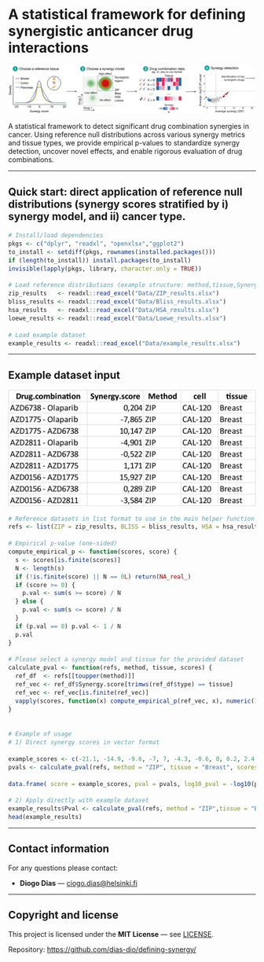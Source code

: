 # A statistical framework for defining synergistic anticancer drug interactions

![Graphical abstract](figures/GA_Synergy_Detection.png)

A statistical framework to detect significant drug combination synergies in cancer. Using reference null distributions across various synergy metrics and tissue types, we provide empirical p-values to standardize synergy detection, uncover novel effects, and enable rigorous evaluation of drug combinations.

---

## Quick start: direct application of reference null distributions (synergy scores stratified by i) synergy model, and ii) cancer type.

```r
# Install/load dependencies
pkgs <- c("dplyr", "readxl", "openxlsx","ggplot2")  
to_install <- setdiff(pkgs, rownames(installed.packages()))
if (length(to_install)) install.packages(to_install)
invisible(lapply(pkgs, library, character.only = TRUE))

# Load reference distributions (example structure: method,tissue,Synergy.score)
zip_results   <- readxl::read_excel("Data/ZIP_results.xlsx")
bliss_results <- readxl::read_excel("Data/Bliss_results.xlsx")
hsa_results   <- readxl::read_excel("Data/HSA_results.xlsx")
loewe_results <- readxl::read_excel("Data/Loewe_results.xlsx")

# Load example dataset 
example_results <- readxl::read_excel("Data/example_results.xlsx")
```

---
## Example dataset input
![Example data](Example_Excel.png)


```r
# Reference datasets in list format to use in the main helper function
refs <- list(ZIP = zip_results, BLISS = bliss_results, HSA = hsa_results, LOEWE = loewe_results)

# Empirical p-value (one-sided)
compute_empirical_p <- function(scores, score) {
  s <- scores[is.finite(scores)]
  N <- length(s)
  if (!is.finite(score) || N == 0L) return(NA_real_)
  if (score >= 0) {
    p.val <- sum(s >= score) / N
  } else {
    p.val <- sum(s <= score) / N
  }
  if (p.val == 0) p.val <- 1 / N
  p.val
}

# Please select a synergy model and tissue for the provided dataset
calculate_pval <- function(refs, method, tissue, scores) {
  ref_df  <- refs[[toupper(method)]]
  ref_vec <- ref_df$Synergy.score[trimws(ref_df$type) == tissue]
  ref_vec <- ref_vec[is.finite(ref_vec)]
  vapply(scores, function(x) compute_empirical_p(ref_vec, x), numeric(1))
}


# Example of usage
# 1) Direct synergy scores in vector format

example_scores <- c(-21.1, -14.9, -9.6, -7, 7, -4.3, -0.6, 0, 0.2, 2.4, 8.9, 10.1, 15.9, 25.3)
pvals <- calculate_pval(refs, method = "ZIP", tissue = "Breast", scores = example_scores)

data.frame( score = example_scores, pval = pvals, log10_pval = -log10(pvals))

# 2) Apply directly with example dataset
example_results$Pval <- calculate_pval(refs, method = "ZIP",tissue = "Breast",scores = example_results$Synergy.score)
head(example_results)
```
---

## Contact information

For any questions please contact:  
- **Diogo Dias** — <ciogo.dias@helsinki.fi>  

---

## Copyright and license

This project is licensed under the **MIT License** — see [LICENSE](LICENSE).  

Repository: <https://github.com/dias-dio/defining-synergy/>

